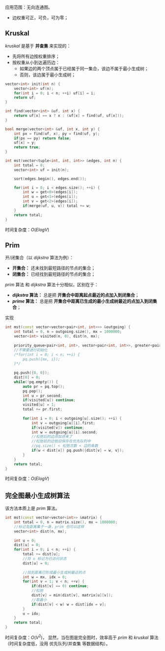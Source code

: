 应用范围：无向连通图。
- 边权重可正，可负，可为零；

## Kruskal

$kruskal$ 是基于 **并查集** 来实现的：
- 先将所有边按权重排序；
- 按权重从小到达遍历边：
  - 如果边的两个顶点属于已经属于同一集合，该边不属于最小生成树；
  - 否则，该边属于最小生成树；

```cpp
vector<int> init(int n) {
    vector<int> uf(n);
    for(int i = 0; i < n; ++i) uf[i] = i;
    return uf;
}

int find(vector<int> &uf, int x) {
    return uf[x] == x ? x : (uf[x] = find(uf, uf[x]));
}

bool merge(vector<int> &uf, int x, int y) {
    int px = find(uf, x), py = find(uf, y);
    if(px == py) return false;
    uf[x] = y;
    return true;
}

int mst(vector<tuple<int, int, int>> &edges, int n) {
    int total = 0;
    vector<int> uf = init(n);

    sort(edges.begin(), edges.end());

    for(int i = 0; i < edges.size(); ++i) {
        int w = get<0>(edges[i]);
        int u = get<1>(edges[i]);
        int v = get<2>(edges[i]);
        if(merge(uf, u, v)) total += w;
    }
    return total;
}
```
时间复杂度：$O(ElogV)$

## Prim
开/闭集合（以 $dijkstra$ 算法为例）：
- **开集合：** 还未找到最短路径的节点的集合；
- **闭集合：** 已经找到最短路径的节点的集合；

$prim$ 算法 和 $dijkstra$ 算法十分相似，区别在于：
- **$dijkstra$ 算法：** 总是把 **开集合中距离起点最近的点加入到闭集合**；
- **$prime$ 算法：** 总是把 **开集合中距离已生成的最小生成树最近的点加入到闭集合**；

实现
```cpp
int mst(const vector<vector<pair<int, int>>> &outgoing) {
    int total = 0, n = outgoing.size(), mx = 1000000;
    vector<int> visited(n, 0), dist(n, mx);
    
    priority_queue<pair<int, int>, vector<pair<int, int>>, greater<pair<int, int>>> pq;
    //不需要进行初始化
    /*for(int i = 0; i < n; ++i) {
        pq.push({mx, i});
    }*/
    
    pq.push({0, 0});
    dist[0] = 0;
    while(!pq.empty()) {
        auto pr = pq.top();
        pq.pop();
        int u = pr.second;
        if(visited[u]) continue;
        visited[u] = 1;
        total += pr.first;
        
        for(int i = 0; i < outgoing[u].size(); ++i) {
            int v = outgoing[u][i].first;
            if(visited[v]) continue;
            int w = outgoing[u][i].second;
            //松弛后的边添加进来了
            //松弛前的边依旧保存在优先队列中
            //pq.size() < 松弛次数 < 边的条数
            if(w < dist[v]) pq.push({dist[v] = w, v});
        }
    }
    return total;
}
```
时间复杂度：$O(ElogV)$

## 完全图最小生成树算法

该方法本质上是 $prim$ 算法。

```cpp
int mst(const vector<vector<int>> &matrix) {
    int total = 0, n = matrix.size(), mx = 1000000;
    //标记及距离集于一身，prim 也可以这样
    vector<int> dist(n, mx);
    
    int u = 0;
    dist[u] = 0;
    for(int i = 0; i < n; ++i) {
        total += dist[u];
        //将 u 标记为已访问状态
        dist[u] = 0;
        
        //找到距离已形成最小生成树最近的点
        int w = mx, idx = 0;
        for(int v = 1; v < n; ++v) {
            if(dist[v] == 0) continue;
            //松弛
            dist[v] = min(dist[v], matrix[u][v]);
            //取最小
            if(dist[v] < w) w = dist[idx = v];
        }
        u = idx;
    }
    return total;
}
```
时间复杂度：$O(V^2)$， 显然，当在图是完全图时，效率高于 $prim$ 和 $kruskal$ 算法（时间复杂度低，没用 优先队列/并查集 等数据结构）。

